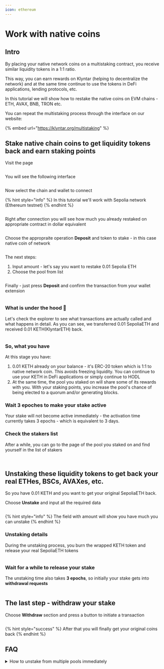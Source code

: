 ```yaml
---
icon: ethereum
---
```


# Work with native coins

## Intro

By placing your native network coins on a multistaking contract, you receive similar liquidity tokens in a 1:1 ratio.

This way, you can earn rewards on Klyntar (helping to decentralize the network) and at the same time continue to use the tokens in DeFi applications, lending protocols, etc.

In this tutorial we will show how to restake the native coins on EVM chains - ETH, AVAX, BNB, TRON etc.

You can repeat the multistaking process through the interface on our website:

{% embed url="https://klyntar.org/multistaking" %}

## Stake native chain coins to get liquidity tokens back and earn staking points

Visit the page

<figure><img src="../../../.gitbook/assets/image (77).png" alt=""><figcaption></figcaption></figure>

You will see the following interface

<figure><img src="../../../.gitbook/assets/image (78).png" alt=""><figcaption></figcaption></figure>

Now select the chain and wallet to connect

{% hint style="info" %}
In this tutorial we'll work with Sepolia network (Ethereum testnet)
{% endhint %}

<figure><img src="../../../.gitbook/assets/image (79).png" alt=""><figcaption></figcaption></figure>

Right after connection you will see how much you already restaked on appropriate contract in dollar equivalent

<figure><img src="../../../.gitbook/assets/image (80).png" alt=""><figcaption></figcaption></figure>

Choose the appropraite operation **Deposit** and token to stake - in this case native coin of network

<figure><img src="../../../.gitbook/assets/image (81).png" alt=""><figcaption></figcaption></figure>

The next steps:

1. Input amount - let's say you want to restake 0.01 Sepolia ETH
2. Choose the pool from list

<figure><img src="../../../.gitbook/assets/image (82).png" alt=""><figcaption></figcaption></figure>

Finally - just press **Deposit** and confirm the transaction from your wallet extension

<figure><img src="../../../.gitbook/assets/image (83).png" alt=""><figcaption></figcaption></figure>

### What is under the hood :thinking:

Let's check the explorer to see what transactions are actually called and what happens in detail. As you can see, we transferred 0.01 SepoliaETH and received 0.01 KETH(KlyntarETH) back.

<figure><img src="../../../.gitbook/assets/image (84).png" alt=""><figcaption></figcaption></figure>

### So, what you have

At this stage you have:

1. 0.01 KETH already on your balance - it's ERC-20 token which is 1:1 to native network coin. This avoids freezing liquidity. You can continue to use your KETH in DeFi applications or simply continue to HODL
2. At the same time, the pool you staked on will share some of its rewards with you. With your staking points, you increase the pool's chance of being elected to a quorum and/or generating blocks.

### Wait 3 epoches to make your stake active

Your stake will not become active immediately - the activation time currently takes 3 epochs - which is equivalent to 3 days.

### Check the stakers list

After a while, you can go to the page of the pool you staked on and find yourself in the list of stakers

<figure><img src="../../../.gitbook/assets/image (85).png" alt=""><figcaption></figcaption></figure>

<figure><img src="../../../.gitbook/assets/image (87).png" alt=""><figcaption></figcaption></figure>

## Unstaking these liquidity tokens to get back your real ETHes, BSCs, AVAXes, etc.

So you have 0.01 KETH and you want to get your original SepoliaETH back.

Choose **Unstake** and input all the required data

<figure><img src="../../../.gitbook/assets/image (89).png" alt=""><figcaption></figcaption></figure>

{% hint style="info" %}
The field with amount will show you have much you can unstake
{% endhint %}

### Unstaking details

During the unstaking process, you burn the wrapped KETH token and release your real SepoliaETH tokens

<figure><img src="../../../.gitbook/assets/image (91).png" alt=""><figcaption></figcaption></figure>

### Wait for a while to release your stake

The unstaking time also takes **3 epochs**, so initially your stake gets into **withdrawal requests**

<figure><img src="../../../.gitbook/assets/image (92).png" alt=""><figcaption></figcaption></figure>

## The last step - withdraw your stake

Choose **Withdraw** section and press a button to initiate a transaction

<figure><img src="../../../.gitbook/assets/image (93).png" alt=""><figcaption></figcaption></figure>

{% hint style="success" %}
After that you will finally get your original coins back
{% endhint %}

## FAQ

<details>

<summary>How to unstake from multiple pools immediately</summary>

TODO

</details>

